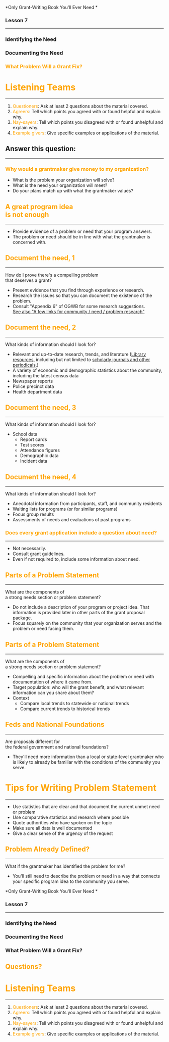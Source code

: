 *Only Grant-Writing Book You'll Ever Need *

### Lesson 7

---
### Identifying the Need
### Documenting the Need
### <span style="color: orange;">What Problem Will a Grant Fix?</span>


# <span style="color: orange;">Listening Teams</span>
<hr />

1. <span style="color: orange;">Questioners</span>: Ask at least 2 questions about the material covered.
2. <span style="color: orange;">Agreers</span>: Tell which points you agreed with or found helpful and explain why.
3. <span style="color: orange;">Nay-sayers</span>: Tell which points you disagreed with or found unhelpful and explain why.
4. <span style="color: orange;">Example givers</span>: Give specific examples or applications of the material.



## Answer this question:

---

### <span style="color: orange;">Why would a grantmaker give money to my organization?</span>

* What is the problem your organization will solve?  <!-- .element: class="fragment" data-fragment-index="1" -->
* What is the need your organization will meet?  <!-- .element: class="fragment" data-fragment-index="2" -->
* Do your plans match up with what the grantmaker values?  <!-- .element: class="fragment" data-fragment-index="3" -->



## <span style="color: orange;">A great program idea<br />is not enough</span>

---

* Provide evidence of a problem or need that your program answers.  <!-- .element: class="fragment" data-fragment-index="1" --> 
* The problem or need should be in line with what the grantmaker is concerned with.  <!-- .element: class="fragment" data-fragment-index="2" -->



## <span style="color: orange;">Document the need, 1</span>

---

How do I prove there's a compelling problem<br />that deserves a grant?

* Present evidence that you find through experience or research.  <!-- .element: class="fragment" data-fragment-index="1" -->
* Research the issues so that you can document the existence of the problem.  <!-- .element: class="fragment" data-fragment-index="2" -->
* Consult "Appendix 6" of OGWB for some research suggestions.<br />  <!-- .element: class="fragment" data-fragment-index="3" --> <a href="http://docs.upstateenglish.org/371/371-links.html">See also "A few links for community / need / problem research"</a>  <!-- .element: class="fragment" data-fragment-index="4" -->



## <span style="color: orange;">Document the need, 2</span>

---

What kinds of information should I look for?

* Relevant and up-to-date research, trends, and literature (<a href="http://uscupstate.libguides.com/az.php">Library resources</a>, including but not limited to <a href="http://uscupstate.libguides.com/Scholarly_Journals">scholarly journals and other periodicals</a>.)
* A variety of economic and demographic statistics about the community, including the latest census data  <!-- .element: class="fragment" data-fragment-index="2" -->
* Newspaper reports  <!-- .element: class="fragment" data-fragment-index="3" -->
* Police precinct data  <!-- .element: class="fragment" data-fragment-index="4" -->
* Health department data  <!-- .element: class="fragment" data-fragment-index="5" -->



## <span style="color: orange;">Document the need, 3</span>

---

What kinds of information should I look for?

* School data  <!-- .element: class="fragment" data-fragment-index="1" -->
	* Report cards  <!-- .element: class="fragment" data-fragment-index="2" -->
	* Test scores  <!-- .element: class="fragment" data-fragment-index="3" -->
	* Attendance figures  <!-- .element: class="fragment" data-fragment-index="4" -->
	* Demographic data  <!-- .element: class="fragment" data-fragment-index="5" -->
	* Incident data  <!-- .element: class="fragment" data-fragment-index="6" -->



## <span style="color: orange;">Document the need, 4</span>

---

What kinds of information should I look for?

* Anecdotal information from participants, staff, and community residents  <!-- .element: class="fragment" data-fragment-index="1" -->
* Waiting lists for programs (or for similar programs)  <!-- .element: class="fragment" data-fragment-index="2" -->
* Focus group results  <!-- .element: class="fragment" data-fragment-index="3" -->
* Assessments of needs and evaluations of past programs  <!-- .element: class="fragment" data-fragment-index="4" -->



### <span style="color: orange;">Does every grant application include a question about need?</span>

---

* Not necessarily.  <!-- .element: class="fragment" data-fragment-index="1" -->
* Consult grant guidelines.  <!-- .element: class="fragment" data-fragment-index="2" -->
* Even if not required to, include some information about need.  <!-- .element: class="fragment" data-fragment-index="3" -->



## <span style="color: orange;">Parts of a Problem Statement</span>

---

What are the components of<br />a strong needs section or problem statement?

* Do not include a description of your program or project idea. That information is provided later in other parts of the grant proposal package.  <!-- .element: class="fragment" data-fragment-index="0" -->
* Focus squarely on the community that your organization serves and the problem or need facing them.  <!-- .element: class="fragment" data-fragment-index="1" -->



## <span style="color: orange;">Parts of a Problem Statement</span>

---

What are the components of<br />a strong needs section or problem statement?

* Compelling and specific information about the problem or need with documentation of where it came from.  <!-- .element: class="fragment" data-fragment-index="1" -->
* Target population: who will the grant benefit, and what relevant information can you share about them?  <!-- .element: class="fragment" data-fragment-index="2" -->
* Context  <!-- .element: class="fragment" data-fragment-index="3" -->
	* Compare local trends to statewide or national trends  <!-- .element: class="fragment" data-fragment-index="4" -->
	* Compare current trends to historical trends  <!-- .element: class="fragment" data-fragment-index="5" -->



## <span style="color: orange;">Feds and National Foundations</span>

---

Are proposals different for<br />the federal government and national foundations?

* They'll need more information than a local or state-level grantmaker who is likely to already be familiar with the conditions of the community you serve.  <!-- .element: class="fragment" data-fragment-index="1" -->



# <span style="color: orange;">Tips for Writing Problem Statement</span>

---

* Use statistics that are clear and that document the current unmet need or problem  <!-- .element: class="fragment" data-fragment-index="1" -->
* Use comparative statistics and research where possible  <!-- .element: class="fragment" data-fragment-index="2" -->
* Quote authorities who have spoken on the topic  <!-- .element: class="fragment" data-fragment-index="3" -->
* Make sure all data is well documented  <!-- .element: class="fragment" data-fragment-index="4" -->
* Give a clear sense of the urgency of the request  <!-- .element: class="fragment" data-fragment-index="5" -->






## <span style="color: orange;">Problem Already Defined?</span>

---

What if the grantmaker has identified the problem for me?

* You'll still need to describe the problem or need in a way that connects your specific program idea to the community you serve.  <!-- .element: class="fragment" data-fragment-index="1" -->



*Only Grant-Writing Book You'll Ever Need *

### Lesson 7

---
### Identifying the Need
### Documenting the Need
### What Problem Will a Grant Fix?

## <span style="color: orange;">Questions?</span>


# <span style="color: orange;">Listening Teams</span>
<hr />

1. <span style="color: orange;">Questioners</span>: Ask at least 2 questions about the material covered.
2. <span style="color: orange;">Agreers</span>: Tell which points you agreed with or found helpful and explain why.
3. <span style="color: orange;">Nay-sayers</span>: Tell which points you disagreed with or found unhelpful and explain why.
4. <span style="color: orange;">Example givers</span>: Give specific examples or applications of the material.